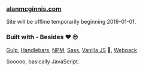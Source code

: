 ### [alanmcginnis.com](https://alanmcginnis.com)

Site will be offline temporarily beginning 2019-01-01.

### Built with - Besides ❤ 🙄

[Gulp](https://gulpjs.com/), [Handlebars](https://handlebarsjs.com/), [NPM](https://www.npmjs.com/), [Sass](https://sass-lang.com/), [Vanilla JS](http://vanilla-js.com/) 🤣, [Webpack](https://webpack.js.org/)

Sooooo, basically JavaScript.

